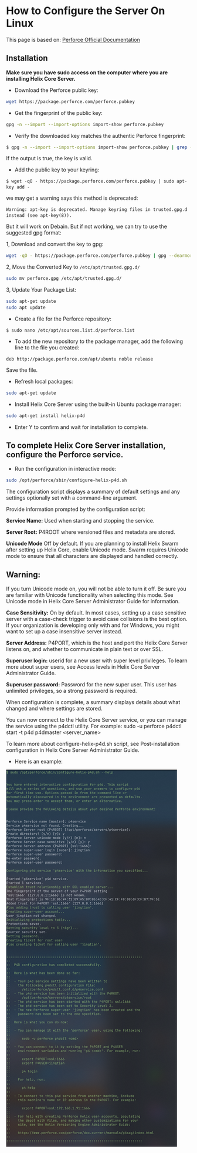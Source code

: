 # How to Configure the Server On Linux

This page is based on: [Perforce Official Documentation](https://help.perforce.com/helix-core/quickstart/current/Content/quickstart/admin-install-linux.html)

## Installation
__Make sure you have sudo access on the computer where you are installing Helix Core Server.__

* Download the Perforce public key:

```sh
wget https://package.perforce.com/perforce.pubkey
``` 
* Get the fingerprint of the public key:

```sh
gpg -n --import --import-options import-show perforce.pubkey
```
* Verify the downloaded key matches the authentic Perforce fingerprint:

```sh
$ gpg -n --import --import-options import-show perforce.pubkey | grep -q "E58131C0AEA7B082C6DC4C937123CB760FF18869" && echo "true"
```
If the output is true, the key is valid.


* Add the public key to your keyring:
```
$ wget -qO - https://package.perforce.com/perforce.pubkey | sudo apt-key add -
```
we may get a warning says this method is deprecated:
```
Warning: apt-key is deprecated. Manage keyring files in trusted.gpg.d instead (see apt-key(8)).
```
But it will work on Debain.
But if not working, we can try to use the suggested gpg format:

1, Download and convert the key to gpg:

```sh
wget -qO - https://package.perforce.com/perforce.pubkey | gpg --dearmor -o perforce.gpg
```
2, Move the Converted Key to ```/etc/apt/trusted.gpg.d/```
```sh
sudo mv perforce.gpg /etc/apt/trusted.gpg.d/
```
3, Update Your Package List:
```sh
sudo apt-get update
sudo apt update
```


* Create a file for the Perforce repository:

```
$ sudo nano /etc/apt/sources.list.d/perforce.list
```

* To add the new repository to the package manager, add the following line to the file you created:
```
deb http://package.perforce.com/apt/ubuntu noble release
```
Save the file.

* Refresh local packages:

```sh
sudo apt-get update
```
* Install Helix Core Server using the built-in Ubuntu package manager:

```sh
sudo apt-get install helix-p4d
```

* Enter Y to confirm and wait for installation to complete.


## To complete Helix Core Server installation, configure the Perforce service.

* Run the configuration in interactive mode:

```sh
sudo /opt/perforce/sbin/configure-helix-p4d.sh
```
The configuration script displays a summary of default settings and any settings optionally set with a command-line argument.

Provide information prompted by the configuration script:

__Service Name:__ Used when starting and stopping the service.

__Server Root:__ P4ROOT where versioned files and metadata are stored.

__Unicode Mode__ Off by default. If you are planning to install Helix Swarm after setting up Helix Core, enable Unicode mode. Swarm requires Unicode mode to ensure that all characters are displayed and handled correctly.


## __Warning:__

If you turn Unicode mode on, you will not be able to turn it off. Be sure you are familiar with Unicode functionality when selecting this mode. See Unicode mode in Helix Core Server Administrator Guide for information.

__Case Sensitivity:__ On by default. In most cases, setting up a case sensitive server with a case-check trigger to avoid case collisions is the best option. If your organization is developing only with and for Windows, you might want to set up a case insensitive server instead.

__Server Address:__ P4PORT, which is the host and port the Helix Core Server listens on, and whether to communicate in plain text or over SSL.

__Superuser login:__ userid for a new user with super level privileges. To learn more about super users, see Access levels in Helix Core Server Administrator Guide.

__Superuser password:__ Password for the new super user. This user has unlimited privileges, so a strong password is required.

When configuration is complete, a summary displays details about what changed and where settings are stored.

You can now connect to the Helix Core Server service, or you can manage the service using the p4dctl utility. For example:
sudo -u perforce p4dctl start -t p4d p4dmaster <server_name>

To learn more about configure-helix-p4d.sh script, see Post-installation configuration in Helix Core Server Administrator Guide. 

* Here is an example:
<img src="../Assets/configSumary.png">
